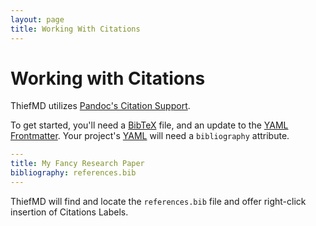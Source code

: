 ```yaml
---
layout: page
title: Working With Citations
---
```


# Working with Citations

ThiefMD utilizes [Pandoc's Citation Support](https://pandoc.org/MANUAL.html#citations).

To get started, you'll need a [BibTeX](http://www.bibtex.org) file, and an update to the [YAML Frontmatter](https://pandoc.org/MANUAL.html#extension-yaml_metadata_block). Your project's [YAML](https://yaml.org) will need a `bibliography` attribute.

```yaml
---
title: My Fancy Research Paper
bibliography: references.bib
---
```

ThiefMD will find and locate the `references.bib` file and offer right-click insertion of Citations Labels.